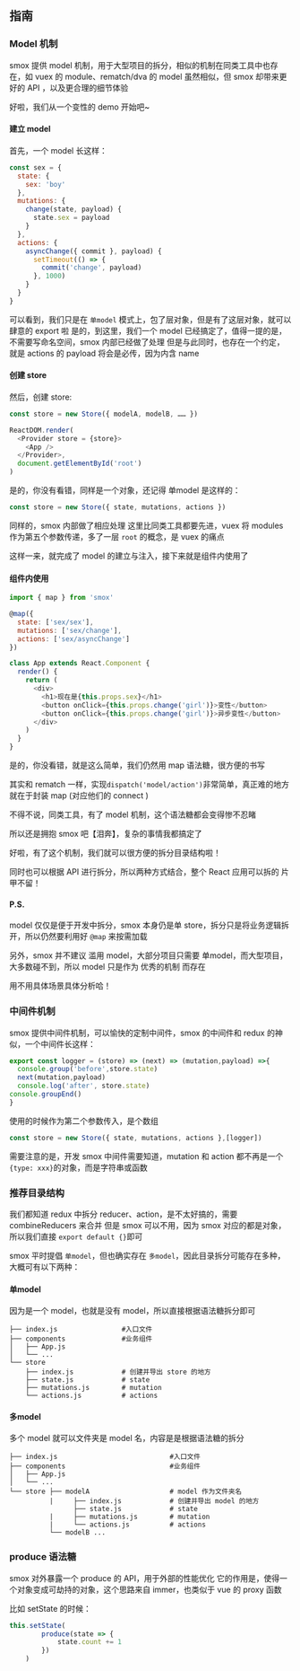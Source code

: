## 指南
### Model 机制

smox 提供 model 机制，用于大型项目的拆分，相似的机制在同类工具中也存在，如 vuex 的 module、rematch/dva 的 model
虽然相似，但 smox 却带来更好的 API ，以及更合理的细节体验

好啦，我们从一个变性的 demo 开始吧~

#### 建立 model

首先，一个 model 长这样：
```JavaScript
const sex = {
  state: {
    sex: 'boy'
  },
  mutations: {
    change(state, payload) {
      state.sex = payload
    }
  },
  actions: {
    asyncChange({ commit }, payload) {
      setTimeout(() => {
        commit('change', payload)
      }, 1000)
    }
  }
}
```
可以看到，我们只是在 `单model` 模式上，包了层对象，但是有了这层对象，就可以肆意的 export 啦
是的，到这里，我们一个 model 已经搞定了，值得一提的是，不需要写命名空间，smox 内部已经做了处理
但是与此同时，也存在一个约定，就是 actions 的 payload 将会是必传，因为内含 name

#### 创建 store

然后，创建 store:
```JavaScript
const store = new Store({ modelA, modelB, …… })

ReactDOM.render(
  <Provider store = {store}>
    <App />
  </Provider>,
  document.getElementById('root')
)
``` 

是的，你没有看错，同样是一个对象，还记得 单model 是这样的：

```JavaScript
const store = new Store({ state, mutations, actions })
``` 

同样的，smox 内部做了相应处理
这里比同类工具都要先进，vuex 将 modules 作为第五个参数传递，多了一层 `root` 的概念，是 vuex 的痛点

这样一来，就完成了 model 的建立与注入，接下来就是组件内使用了

#### 组件内使用

```javascript
import { map } from 'smox'

@map({
  state: ['sex/sex'],
  mutations: ['sex/change'],
  actions: ['sex/asyncChange']
})

class App extends React.Component {
  render() {
    return (
      <div>
        <h1>现在是{this.props.sex}</h1>
        <button onClick={this.props.change('girl')}>变性</button>
        <button onClick={this.props.change('girl')}>异步变性</button>
      </div>
    )
  }
}

```
是的，你没看错，就是这么简单，我们仍然用 map 语法糖，很方便的书写

其实和 rematch 一样，实现`dispatch('model/action')`非常简单，真正难的地方就在于封装 map (对应他们的 connect )

不得不说，同类工具，有了 model 机制，这个语法糖都会变得惨不忍睹

所以还是拥抱 smox 吧【泪奔】，复杂的事情我都搞定了

好啦，有了这个机制，我们就可以很方便的拆分目录结构啦！

同时也可以根据 API 进行拆分，所以两种方式结合，整个 React 应用可以拆的 片甲不留！

#### P.S.

model 仅仅是便于开发中拆分，smox 本身仍是单 store，拆分只是将业务逻辑拆开，所以仍然要利用好 `@map` 来按需加载

另外，smox 并不建议 滥用 model，大部分项目只需要 单model，而大型项目，大多数碰不到，所以 model 只是作为 优秀的机制 而存在

用不用具体场景具体分析哈！

### 中间件机制

smox 提供中间件机制，可以愉快的定制中间件，smox 的中间件和 redux 的神似，一个中间件长这样：

```JavaScript
export const logger = (store) => (next) => (mutation,payload) =>{
  console.group('before',store.state)
  next(mutation,payload)
  console.log('after', store.state)
console.groupEnd()
}
``` 
使用的时候作为第二个参数传入，是个数组
```JavaScript
const store = new Store({ state, mutations, actions },[logger])
``` 

需要注意的是，开发 smox 中间件需要知道，mutation 和 action 都不再是一个`{type: xxx}`的对象，而是字符串或函数

### 推荐目录结构

我们都知道 redux 中拆分 reducer、action，是不太好搞的，需要 combineReducers 来合并
但是 smox 可以不用，因为 smox 对应的都是对象，所以我们直接 `export default {}`即可

smox 平时提倡 `单model`，但也确实存在 `多model`，因此目录拆分可能存在多种，大概可有以下两种：

#### 单model

因为是一个 model，也就是没有 model，所以直接根据语法糖拆分即可

```shell
├── index.js                #入口文件
├── components              #业务组件
│   ├── App.js 
│   └── ...
└── store
    ├── index.js            # 创建并导出 store 的地方
    ├── state.js            # state
    ├── mutations.js        # mutation
    └── actions.js          # actions
```
#### 多model

多个 model 就可以文件夹是 model 名，内容是是根据语法糖的拆分
```shell
├── index.js                            #入口文件
├── components                          #业务组件
│   ├── App.js 
│   └── ...
└── store ├── modelA                    # model 作为文件夹名
          |     ├── index.js            # 创建并导出 model 的地方
                ├── state.js            # state
          |     ├── mutations.js        # mutation
          |     └── actions.js          # actions
          └── modelB ...
```

### produce 语法糖

smox 对外暴露一个 produce 的 API，用于外部的性能优化
它的作用是，使得一个对象变成可劫持的对象，这个思路来自 immer，也类似于 vue 的 proxy 函数

比如 setState 的时候：
```javascript
this.setState(
        produce(state => {
            state.count += 1
        })
    )
```
